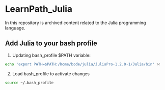 # LearnPath_Julia
In this repository is archived content related to the Julia programming language.

## Add Julia to your bash profile

1. Updating bash_profile $PATH variable:
```bash
echo 'export PATH=$PATH:/home/bode/julia/JuliaPro-1.2.0-1/Julia/bin' >> ~/.bash_profile
```

2. Load bash_profile to activate changes
```bash
source ~/.bash_profile
```
